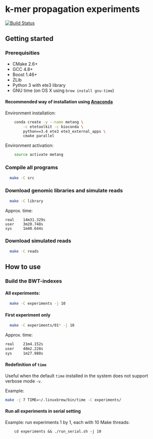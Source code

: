 # k-mer propagation experiments

[![Build Status](https://travis-ci.com/karel-brinda/MetaNG.svg?token=LzzDiQkWWqF4hBjZahmQ&branch=master)](https://travis-ci.com/karel-brinda/MetaNG)

## Getting started

### Prerequisities

* CMake 2.6+
* GCC 4.8+
* Boost 1.46+ 
* ZLib
* Python 3 with ete3 library
* GNU time (on OS X using ``brew install gnu-time``)

#### Recommended way of installation using [Anaconda](https://www.continuum.io/downloads)

Environment installation:

```bash
	conda create -y --name metang \
		-c etetoolkit -c bioconda \
		python==3.4 ete3 ete3_external_apps \
		cmake parallel
```

Environment activation:

```bash
	source activate metang
```

### Compile all programs

```bash
  make -C src
```

### Download genomic libraries and simulate reads
```bash
  make -C library
```

Approx. time:
```
real    14m31.329s
user    3m20.748s
sys     1m40.644s
```

### Download simulated reads
```bash
  make -C reads
```

## How to use

### Build the BWT-indexes

#### All experiments:

```bash
  make -C experiments -j 10
```

#### First experiment only

```bash
  make -C experiments/01* -j 10
```

Approx. time:
```bash
real    21m4.152s
user    48m2.228s
sys     1m27.988s
```

#### Redefinition of ``time``

Useful when the default ``time`` installed in the system does not support verbose mode ``-v``.

Example:

```bash
make -j 7 TIME=~/.linuxbrew/bin/time -C experiments/
```

#### Run all experiments in serial setting

Example: run experiments 1 by 1, each with 10 Make threads:
```
	cd experiments && ./run_serial.sh -j 10
```

